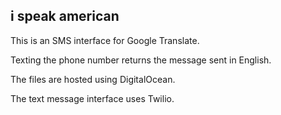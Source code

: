 <h2>i speak american</h2>

This is an SMS interface for Google Translate.

Texting the phone number returns the message sent in English.

The files are hosted using DigitalOcean.

The text message interface uses Twilio.
